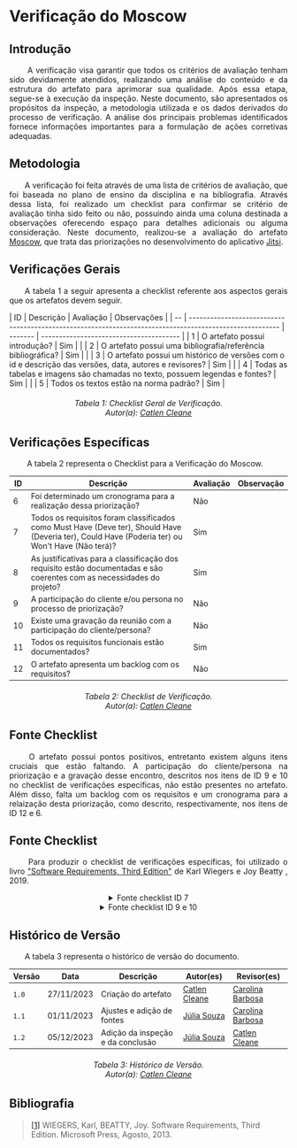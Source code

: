 # **Verificação do Moscow**

## **Introdução**
<p align="justify">
&emsp;&emsp; A verificação visa garantir que todos os critérios de avaliação tenham sido devidamente atendidos, realizando uma análise do conteúdo e da estrutura do artefato para aprimorar sua qualidade. Após essa etapa, segue-se à execução da inspeção. Neste documento, são apresentados os propósitos da inspeção, a metodologia utilizada e os dados derivados do processo de verificação. A análise dos principais problemas identificados fornece informações importantes para a formulação de ações corretivas adequadas.
</p>

## **Metodologia**
<p align="justify">
&emsp;&emsp;A verificação foi feita através de uma lista de critérios de avaliação, que foi baseada no plano de ensino da disciplina e na bibliografia. Através dessa lista, foi realizado um checklist para confirmar se  critério de avaliação tinha sido feito ou não, possuindo ainda uma coluna destinada a observações oferecendo espaço para detalhes adicionais ou alguma consideração.
 Neste documento, realizou-se a avaliação do artefato <a href="https://requisitos-de-software.github.io/2023.2-Jitsi/Elicitacao/priorizacao/MoSCoW/">Moscow</a>, que trata das priorizações no desenvolvimento do aplicativo <a href="https://requisitos-de-software.github.io/2023.2-Jitsi/">Jitsi</a>.
</p>

## **Verificações Gerais**
<p align="justify"> 
&emsp;&emsp;A tabela 1 a seguir apresenta a checklist referente aos aspectos gerais que os artefatos devem seguir.
</p>
| ID | Descrição                                                                                               | Avaliação | Observações                              |
| -- | ------------------------------------------------------------------------------------------------------- | -------   | ---------------------------------------  |
| 1  | O artefato possui introdução?                                                                           |  Sim        |                                          |
| 2  | O artefato possui uma bibliografia/referência bibliográfica?                                            |   Sim      |                                          |
| 3  | O artefato possui um histórico de versões com o id e descrição das versões, data, autores e revisores?  |   Sim      |                                          |
| 4  | Todas as tabelas e imagens são chamadas no texto, possuem legendas e fontes?                            |    Sim     |                                          |
| 5  | Todos os textos estão na norma padrão?                                                                  |   Sim       |                                          


<h6 align="center"> Tabela 1: Checklist Geral de Verificação.
<br> Autor(a): <a href="https://github.com/catlenc">Catlen Cleane</a></h6>



## **Verificações Específicas**
<p align="justify">
&emsp;&emsp; A tabela 2 representa o Checklist para a Verificação do Moscow.
</p>

| ID  | Descrição  | Avaliação | Observação  |
| --  | -----------|-----------|------------ |
| 6   | Foi determinado um cronograma para a realização dessa priorização? |   Não    |      |
| 7   | Todos os requisitos foram classificados como Must Have (Deve ter), Should Have (Deveria ter), Could Have (Poderia ter) ou Won't Have (Não terá)? |   Sim    |      |
| 8   | As justificativas para a classificação dos requisito estão documentadas e são coerentes com as necessidades do projeto?|   Sim    |      |
| 9   | A participação do cliente e/ou persona no processo de priorização? |  Não     |      |
| 10  | Existe uma gravação da reunião com a participação do cliente/persona?  |   Não      |      |
| 11  | Todos os requisitos funcionais estão documentados? | Sim |  |      
| 12  | O artefato apresenta um backlog com os requisitos? | Não | |                                                                                          

<h6 align="center"> Tabela 2: Checklist de Verificação.
<br> Autor(a): <a href="https://github.com/catlenc">Catlen Cleane</a></h6>

## **Fonte Checklist**
<p align="justify">
&emsp;&emsp; O artefato possui pontos positivos, entretanto existem alguns itens cruciais que estão faltando. A participação do cliente/persona na priorização e a gravação desse encontro, descritos nos itens de ID 9 e 10 no checklist de verificações específicas, não estão presentes no artefato. Além disso, falta um backlog com os requisitos e um cronograma para a relaização desta priorização, como descrito, respectivamente, nos itens de ID 12 e 6. 
</p>

## **Fonte Checklist**
<p align="justify">
&emsp;&emsp; Para produzir o checklist de verificações específicas, foi utilizado o livro <a href="https://requisitos-de-software.github.io/2023.2-Jitsi/Verificacao/Grupo/Entrega_2/Moscow/#bibliografia">"Software Requirements, Third Edition"</a> de Karl Wiegers e Joy Beatty , 2019.
</p>

<center>
<details>
   <summary>Fonte checklist ID 7</summary>
      <img src="https://raw.githubusercontent.com/Requisitos-de-Software/2023.2-Jitsi/main/docs/assets/fontesChecklist/M-PT1.png" alt="checklist" width=500px>
      <img src="https://raw.githubusercontent.com/Requisitos-de-Software/2023.2-Jitsi/main/docs/assets/fontesChecklist/M-PT2.png" alt="checklist" width=500px>
    
        <h6> Figura 1: Fonte checklist ID 7.
        <br> Fonte: <a href="https://requisitos-de-software.github.io/2023.2-Jitsi/Verificacao/Grupo/Entrega_2/Moscow/#bibliografia">"Software Requirements, Third Edition"</a></h6>
</details>
</center>

<center>
<details>
   <summary>Fonte checklist ID 9 e 10</summary>
      <img src="https://raw.githubusercontent.com/Requisitos-de-Software/2023.2-Jitsi/main/docs/assets/fontesChecklist/M-cliente.png" alt="checklist" width=500px>
    
        <h6> Figura 2: Fonte checklist ID 9 e 10.
        <br> Fonte: <a href="https://requisitos-de-software.github.io/2023.2-Jitsi/Verificacao/Grupo/Entrega_2/Moscow/#bibliografia">"Software Requirements, Third Edition"</a></h6>
</details>
</center>



## **Histórico de Versão**
<p align="justify">
&emsp;&emsp;A tabela 3 representa o histórico de versão do documento.
</p>

| Versão | Data       | Descrição           | Autor(es)                                                                                           | Revisor(es)                                     |
|--------|------------|---------------------|-----------------------------------------------------------------------------------------------------|-------------------------------------------------|
| `1.0`  | 27/11/2023 | Criação do artefato | [Catlen Cleane](https://github.com/catlenc) | [Carolina Barbosa](https://github.com/CarolinaBarb) || 
| `1.1`  | 01/11/2023 | Ajustes e adição de fontes | [Júlia Souza](https://github.com/JuliaSSouza) | [Carolina Barbosa](https://github.com/CarolinaBarb) || 
| `1.2`  | 05/12/2023 | Adição da inspeção e da conclusão | [Júlia Souza](https://github.com/JuliaSSouza) | [Catlen Cleane](https://github.com/catlenc) |

<h6 align="center"> Tabela 3: Histórico de Versão.
<br> Autor(a): <a href="https://github.com/catlenc">Catlen Cleane</a></h6>

## **Bibliografia**

> <a href="https://aprender3.unb.br/pluginfile.php/2692778/mod_resource/content/2/PriorizaA%CC%83%C2%A7A%CC%83%C2%A3o%20de%20Req.pdf">[1]</a> WIEGERS, Karl, BEATTY, Joy. Software Requirements, Third Edition. Microsoft Press, Agosto, 2013.


